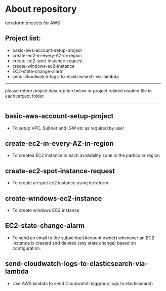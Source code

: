 # About repository
terraform projects for AWS

## Project list:
- basic-aws-account-setup-project
- create-ec2-in-every-AZ-in-region
- create-ec2-spot-instance-request
- create-windows-ec2-instance
- EC2-state-change-alarm
- send-cloudwatch-logs-to-elasticsearch-via-lambda
***
please refere project descreption below or project related readme file in each project folder.
***

## basic-aws-account-setup-project
- To setup VPC, Subnet and IGW etc as required by user

## create-ec2-in-every-AZ-in-region
- To created EC2 instance in each availability zone in the particular region 

## create-ec2-spot-instance-request
- To create an spot ec2 instance using terraform

## create-windows-ec2-instance
- To create windows EC2 instance

## EC2-state-change-alarm
- To send an email to the subscriber(Account owner) whenever an EC2 instance is created and deleted (any state change) based on configuration.

## send-cloudwatch-logs-to-elasticsearch-via-lambda
- Use AWS lambda to send Cloudwatch loggroup logs to elacticsearch